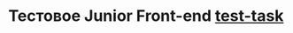 # Тестовое Junior Front-end [test-task](https://docs.google.com/document/d/1iZVjhNZXBtebB2n4u1flQUNouLlRJRsCtnaEws6tWIs/edit) 
